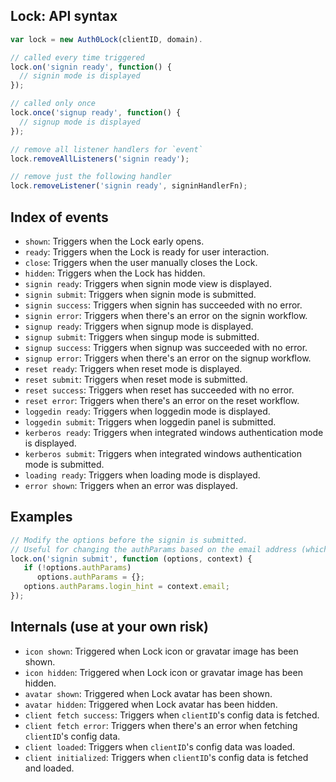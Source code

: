 ## Lock: API syntax

```js
var lock = new Auth0Lock(clientID, domain).

// called every time triggered
lock.on('signin ready', function() {
  // signin mode is displayed
});

// called only once
lock.once('signup ready', function() {
  // signup mode is displayed
});

// remove all listener handlers for `event`
lock.removeAllListeners('signin ready');

// remove just the following handler
lock.removeListener('signin ready', signinHandlerFn);
```

## Index of events

- `shown`: Triggers when the Lock early opens.
- `ready`: Triggers when the Lock is ready for user interaction.
- `close`: Triggers when the user manually closes the Lock.
- `hidden`: Triggers when the Lock has hidden.
- `signin ready`: Triggers when signin mode view is displayed.
- `signin submit`: Triggers when signin mode is submitted.
- `signin success`: Triggers when signin has succeeded with no error.
- `signin error`: Triggers when there's an error on the signin workflow.
- `signup ready`: Triggers when signup mode is displayed.
- `signup submit`: Triggers when singup mode is submitted.
- `signup success`: Triggers when signup was succeeded with no error.
- `signup error`: Triggers when there's an error on the signup workflow.
- `reset ready`: Triggers when reset mode is displayed.
- `reset submit`: Triggers when reset mode is submitted.
- `reset success`: Triggers when reset has succeeded with no error.
- `reset error`: Triggers when there's an error on the reset workflow.
- `loggedin ready`: Triggers when loggedin mode is displayed.
- `loggedin submit`: Triggers when loggedin panel is submitted.
- `kerberos ready`: Triggers when integrated windows authentication mode is displayed.
- `kerberos submit`: Triggers when integrated windows authentication mode is submitted.
- `loading ready`: Triggers when loading mode is displayed.
- `error shown`: Triggers when an error was displayed.

## Examples

```js
// Modify the options before the signin is submitted.
// Useful for changing the authParams based on the email address (which is available in the context).
lock.on('signin submit', function (options, context) {
   if (!options.authParams)
      options.authParams = {};
   options.authParams.login_hint = context.email;
});
```

## Internals (use at your own risk)

- `icon shown`: Triggered when Lock icon or gravatar image has been shown.
- `icon hidden`: Triggered when Lock icon or gravatar image has been hidden.
- `avatar shown`: Triggered when Lock avatar has been shown.
- `avatar hidden`: Triggered when Lock avatar has been hidden.
- `client fetch success`: Triggers when `clientID`'s config data is fetched.
- `client fetch error`: Triggers when there's an error when fetching `clientID`'s config data.
- `client loaded`: Triggers when `clientID`'s config data was loaded.
- `client initialized`: Triggers when `clientID`'s config data is fetched and loaded.


